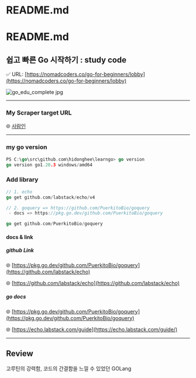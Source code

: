 # README.md
# README.md

## 쉽고 빠른 Go 시작하기 : study code

✅ URL: [https://nomadcoders.co/go-for-beginners/lobby](https://nomadcoders.co/go-for-beginners/lobby)

![go_edu_complete jpg](https://user-images.githubusercontent.com/72079877/232649965-89cc6cbf-7f78-4538-9195-8b2a68a64604.png)


---

### My Scraper target URL

🌐 [사람인](https://www.saramin.co.kr/zf_user/) 

---

### my go version

```go
PS C:\go\src\github.com\hidonghee\learngo> go version
go version go1.20.3 windows/amd64
```

### Add library

```go
// 1. echo
go get github.com/labstack/echo/v4

// 2. goquery => https://github.com/PuerkitoBio/goquery
 - docs => https://pkg.go.dev/github.com/PuerkitoBio/goquery

go get github.com/PuerkitoBio/goquery
```

#### docs & link

##### github Link

🌐 [https://pkg.go.dev/github.com/PuerkitoBio/goquery](https://github.com/labstack/echo)

🌐 [https://github.com/labstack/echo](https://github.com/labstack/echo)

##### go docs

🌐 [https://pkg.go.dev/github.com/PuerkitoBio/goquery](https://pkg.go.dev/github.com/PuerkitoBio/goquery)

🌐 [https://echo.labstack.com/guide](https://echo.labstack.com/guide/)

---

## Review

고루틴의 강력함, 코드의 간결함을 느낄 수 있었던 GOLang
